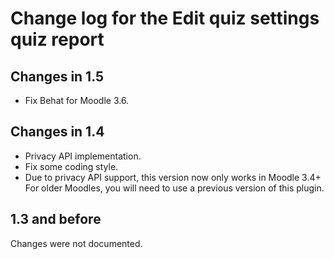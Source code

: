 # Change log for the Edit quiz settings quiz report


## Changes in 1.5

* Fix Behat for Moodle 3.6.


## Changes in 1.4

* Privacy API implementation.
* Fix some coding style.
* Due to privacy API support, this version now only works in Moodle 3.4+
  For older Moodles, you will need to use a previous version of this plugin.


## 1.3 and before

Changes were not documented.
